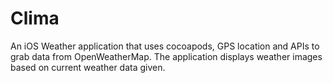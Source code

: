 # Clima

An iOS Weather application that uses cocoapods, GPS location and APIs to grab data from OpenWeatherMap. The application displays weather images based on current weather data given.


